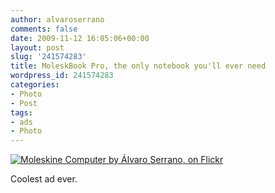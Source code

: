 ```yaml
---
author: alvaroserrano
comments: false
date: 2009-11-12 16:05:06+00:00
layout: post
slug: '241574283'
title: MoleskBook Pro, the only notebook you'll ever need
wordpress_id: 241574283
categories:
- Photo
- Post
tags:
- ads
- Photo
---
```


[![Moleskine Computer by Álvaro Serrano, on Flickr](https://farm6.staticflickr.com/5582/14890443889_6e8ea25534_o.jpg)](https://www.flickr.com/photos/analogsenses/14890443889)


Coolest ad ever.
